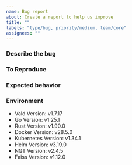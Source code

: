 ```yaml
---
name: Bug report
about: Create a report to help us improve
title: ""
labels: "type/bug, priority/medium, team/core"
assignees: ""
---
```


### Describe the bug

<!-- A clear and concise description of what the bug is. -->

### To Reproduce

<!-- Please describe the steps to reproduce the behavior: -->

### Expected behavior

<!-- A clear and concise description of what you expected to happen. -->

### Environment

<!--- Please change the versions below along with your environment -->

- Vald Version: v1.7.17
- Go Version: v1.25.1
- Rust Version: v1.90.0
- Docker Version: v28.5.0
- Kubernetes Version: v1.34.1
- Helm Version: v3.19.0
- NGT Version: v2.4.5
- Faiss Version: v1.12.0
